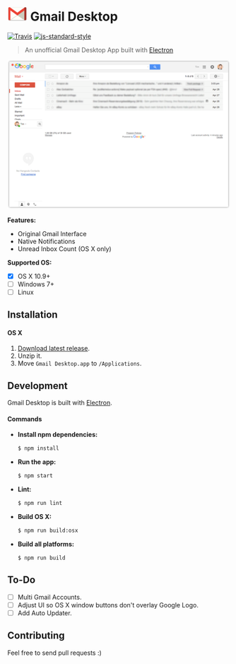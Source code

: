 # <img src=".github/gmail-logo.png" width="45"> Gmail Desktop

[![Travis](https://img.shields.io/travis/timche/gmail-desktop.svg?branch=master&maxAge=2592000&style=flat-square)](https://travis-ci.org/timche/gmail-desktop)
[![js-standard-style](https://img.shields.io/badge/code%20style-standard-brightgreen.svg?style=flat-square)](http://standardjs.com/)

> An unofficial Gmail Desktop App built with [Electron](https://github.com/electron/electron)

![Gmail Desktop Screenshot](.github/screenshot.png)

**Features:**
- Original Gmail Interface
- Native Notifications
- Unread Inbox Count (OS X only)

**Supported OS:**
- [x] OS X 10.9+
- [ ] Windows 7+
- [ ] Linux

## Installation

#### OS X
1. [Download latest release](https://github.com/timche/gmail-desktop/releases).
1. Unzip it.
1. Move `Gmail Desktop.app` to `/Applications`.

## Development
Gmail Desktop is built with [Electron](https://github.com/electron/electron).

#### Commands
- **Install npm dependencies:**

  ```bash
  $ npm install
  ```
  
- **Run the app:**

  ```bash
  $ npm start
  ```

- **Lint:**

  ```bash
  $ npm run lint
  ```

- **Build OS X:**

  ```bash
  $ npm run build:osx
  ```

- **Build all platforms:**

  ```bash
  $ npm run build
  ```

## To-Do
- [ ] Multi Gmail Accounts.
- [ ] Adjust UI so OS X window buttons don't overlay Google Logo.
- [ ] Add Auto Updater.

## Contributing
Feel free to send pull requests :)
